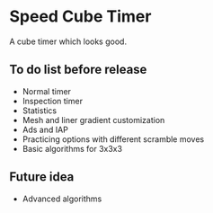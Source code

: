 # Speed Cube Timer

A cube timer which looks good.

## To do list before release
- Normal timer
- Inspection timer
- Statistics
- Mesh and liner gradient customization
- Ads and IAP
- Practicing options with different scramble moves
- Basic algorithms for 3x3x3

## Future idea
- Advanced algorithms